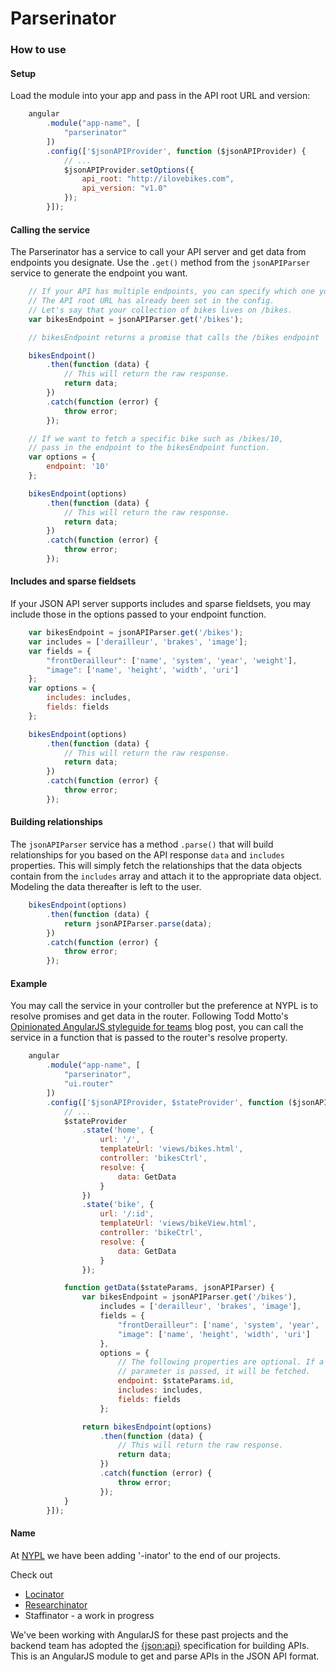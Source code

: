 # Parserinator

### How to use

#### Setup
Load the module into your app and pass in the API root URL and version:
```javascript
    angular
        .module("app-name", [
            "parserinator"
        ])
        .config(['$jsonAPIProvider', function ($jsonAPIProvider) {
            // ...
            $jsonAPIProvider.setOptions({
                api_root: "http://ilovebikes.com",
                api_version: "v1.0"
            });
        }]);
```

#### Calling the service
The Parserinator has a service to call your API server and get data from endpoints you designate. Use the `.get()` method from the `jsonAPIParser` service to generate the endpoint you want.

```javascript
    // If your API has multiple endpoints, you can specify which one you want.
    // The API root URL has already been set in the config.
    // Let's say that your collection of bikes lives on /bikes.
    var bikesEndpoint = jsonAPIParser.get('/bikes');

    // bikesEndpoint returns a promise that calls the /bikes endpoint

    bikesEndpoint()
        .then(function (data) {
            // This will return the raw response.
            return data;
        })
        .catch(function (error) {
            throw error;
        });

    // If we want to fetch a specific bike such as /bikes/10,
    // pass in the endpoint to the bikesEndpoint function.
    var options = {
        endpoint: '10'
    };

    bikesEndpoint(options)
        .then(function (data) {
            // This will return the raw response.
            return data;
        })
        .catch(function (error) {
            throw error;
        });
```

#### Includes and sparse fieldsets
If your JSON API server supports includes and sparse fieldsets, you may include those in the options passed to your endpoint function.

```javascript
    var bikesEndpoint = jsonAPIParser.get('/bikes');
    var includes = ['derailleur', 'brakes', 'image'];
    var fields = {
        "frontDerailleur": ['name', 'system', 'year', 'weight'],
        "image": ['name', 'height', 'width', 'uri']
    };
    var options = {
        includes: includes,
        fields: fields
    };

    bikesEndpoint(options)
        .then(function (data) {
            // This will return the raw response.
            return data;
        })
        .catch(function (error) {
            throw error;
        });
```

#### Building relationships
The `jsonAPIParser` service has a method `.parse()` that will build relationships for you based on the API response `data` and `includes` properties. This will simply fetch the relationships that the data objects contain from the `includes` array and attach it to the appropriate data object. Modeling the data thereafter is left to the user.

```javascript
    bikesEndpoint(options)
        .then(function (data) {
            return jsonAPIParser.parse(data);
        })
        .catch(function (error) {
            throw error;
        });
```

#### Example
You may call the service in your controller but the preference at NYPL is to resolve promises and get data in the router. Following Todd Motto's [Opinionated AngularJS styleguide for teams](http://toddmotto.com/opinionated-angular-js-styleguide-for-teams/) blog post, you can call the service in a function that is passed to the router's resolve property.

```javascript
    angular
        .module("app-name", [
            "parserinator",
            "ui.router"
        ])
        .config(['$jsonAPIProvider, $stateProvider', function ($jsonAPIProvider, $stateProvider) {
            // ...
            $stateProvider
                .state('home', {
                    url: '/',
                    templateUrl: 'views/bikes.html',
                    controller: 'bikesCtrl',
                    resolve: {
                        data: GetData
                    }
                })
                .state('bike', {
                    url: '/:id',
                    templateUrl: 'views/bikeView.html',
                    controller: 'bikeCtrl',
                    resolve: {
                        data: GetData
                    }
                });

            function getData($stateParams, jsonAPIParser) {
                var bikesEndpoint = jsonAPIParser.get('/bikes'),
                    includes = ['derailleur', 'brakes', 'image'],
                    fields = {
                        "frontDerailleur": ['name', 'system', 'year', 'weight'],
                        "image": ['name', 'height', 'width', 'uri']
                    },
                    options = {
                        // The following properties are optional. If a specific
                        // parameter is passed, it will be fetched.
                        endpoint: $stateParams.id,
                        includes: includes,
                        fields: fields
                    };

                return bikesEndpoint(options)
                    .then(function (data) {
                        // This will return the raw response.
                        return data;
                    })
                    .catch(function (error) {
                        throw error;
                    });
            }
        }]);
```

#### Name
At [NYPL](https://github.com/NYPL) we have been adding '-inator' to the end of our projects.

Check out
* [Locinator](http://nypl.org/locations)
* [Researchinator](http://nypl.org/research-divisions)
* Staffinator - a work in progress

We've been working with AngularJS for these past projects and the backend team has adopted the [{json:api}](http://jsonapi.org/) specification for building APIs. This is an AngularJS module to get and parse APIs in the JSON API format.

